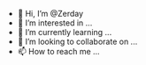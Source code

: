 - 👋 Hi, I’m @Zerday
- 👀 I’m interested in ...
- 🌱 I’m currently learning ...
- 💞️ I’m looking to collaborate on ...
- 📫 How to reach me ...

<!---
Zerday/Zerday is a ✨ special ✨ repository because its `README.md` (this file) appears on your GitHub profile.
You can click the Preview link to take a look at your changes.
--->

